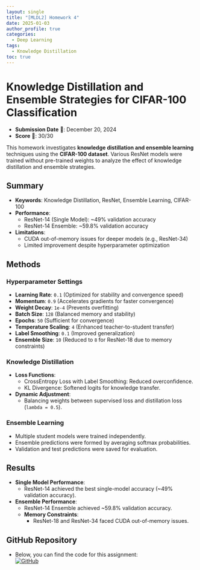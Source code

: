 ```yaml
---
layout: single
title: "[MLDL2] Homework 4"
date: 2025-01-03
author_profile: true
categories:
  - Deep Learning
tags:
  - Knowledge Distillation
toc: true
---
```


# Knowledge Distillation and Ensemble Strategies for CIFAR-100 Classification

- **Submission Date** 📅: December 20, 2024  
- **Score** 🌟: 30/30  

This homework investigates **knowledge distillation and ensemble learning** techniques using the **CIFAR-100 dataset**. Various ResNet models were trained without pre-trained weights to analyze the effect of knowledge distillation and ensemble strategies.

## Summary
- **Keywords**: Knowledge Distillation, ResNet, Ensemble Learning, CIFAR-100
- **Performance**:
  - ResNet-14 (Single Model): ~49% validation accuracy
  - ResNet-14 Ensemble: ~59.8% validation accuracy
- **Limitations**:
  - CUDA out-of-memory issues for deeper models (e.g., ResNet-34)
  - Limited improvement despite hyperparameter optimization

## Methods
### Hyperparameter Settings
- **Learning Rate**: `0.1` (Optimized for stability and convergence speed)
- **Momentum**: `0.9` (Accelerates gradients for faster convergence)
- **Weight Decay**: `1e-4` (Prevents overfitting)
- **Batch Size**: `128` (Balanced memory and stability)
- **Epochs**: `50` (Sufficient for convergence)
- **Temperature Scaling**: `4` (Enhanced teacher-to-student transfer)
- **Label Smoothing**: `0.1` (Improved generalization)
- **Ensemble Size**: `10` (Reduced to `8` for ResNet-18 due to memory constraints)

### Knowledge Distillation
- **Loss Functions**:
  - CrossEntropy Loss with Label Smoothing: Reduced overconfidence.
  - KL Divergence: Softened logits for knowledge transfer.
- **Dynamic Adjustment**:
  - Balancing weights between supervised loss and distillation loss (`lambda = 0.5`).

### Ensemble Learning
- Multiple student models were trained independently.
- Ensemble predictions were formed by averaging softmax probabilities.
- Validation and test predictions were saved for evaluation.

## Results
- **Single Model Performance**:
  - ResNet-14 achieved the best single-model accuracy (~49% validation accuracy).
- **Ensemble Performance**:
  - ResNet-14 Ensemble achieved ~59.8% validation accuracy.
  - **Memory Constraints**:
    - ResNet-18 and ResNet-34 faced CUDA out-of-memory issues.

## GitHub Repository
- Below, you can find the code for this assignment:  
  [![GitHub](https://img.shields.io/badge/GitHub-Repository-black?logo=github)](https://github.com/stateun/MLDL2/tree/main/Transfer_learning)
